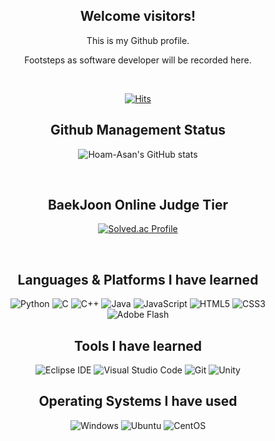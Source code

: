 <div align="center">
 
## Welcome visitors!



This is my Github profile.

Footsteps as software developer will be recorded here.

<br/>
 
[![Hits](https://hits.seeyoufarm.com/api/count/incr/badge.svg?url=https%3A%2F%2Fgithub.com%2Fhoamasan%2Fhoamasan.git&count_bg=%2300ABFF&title_bg=%23000000&icon=sitepoint.svg&icon_color=%2300ABFF&title=Hits&edge_flat=true)](https://hits.seeyoufarm.com)
<br/>

## Github Management Status

![Hoam-Asan's GitHub stats](https://github-readme-stats.vercel.app/api?username=hoamasan&show_icons=true&theme=black)

<br/>

## BaekJoon Online Judge Tier

[![Solved.ac Profile](http://mazassumnida.wtf/api/v2/generate_badge?boj=rokaf150)](https://solved.ac/rokaf150/)

<br/>

## Languages & Platforms I have learned
![Python](https://img.shields.io/badge/Python-3776AB.svg?&style=for-the-badge&logo=Python&logoColor=white)
![C](https://img.shields.io/badge/c-00599C.svg?&style=for-the-badge&logo=C&logoColor=white)
![C++](https://img.shields.io/badge/C%2B%2B-00599C.svg?&style=for-the-badge&logo=C%2B%2B&logoColor=white)
![Java](https://img.shields.io/badge/Java-C01818.svg?&style=for-the-badge&logo=CoffeeScript&logoColor=white)
![JavaScript](https://img.shields.io/badge/JavaScript-F7DF1E.svg?&style=for-the-badge&logo=JavaScript&logoColor=white)
![HTML5](https://img.shields.io/badge/HTML5-E34F26.svg?&style=for-the-badge&logo=HTML5&logoColor=white)
![CSS3](https://img.shields.io/badge/CSS3-1572B6.svg?&style=for-the-badge&logo=CSS3&logoColor=white)
![Adobe Flash](https://img.shields.io/badge/Adobe%20Flash-FF0000.svg?&style=for-the-badge&logo=Adobe%20Fonts&logoColor=white)

## Tools I have learned
![Eclipse IDE](https://img.shields.io/badge/Eclipse%20IDE-2C2255.svg?&style=for-the-badge&logo=Eclipse%20IDE&logoColor=white)
![Visual Studio Code](https://img.shields.io/badge/Visual%20Studio%20Code-007ACC.svg?&style=for-the-badge&logo=Visual%20Studio%20Code&logoColor=white)
![Git](https://img.shields.io/badge/Git-F05032.svg?&style=for-the-badge&logo=Git&logoColor=white)
![Unity](https://img.shields.io/badge/Unity-FFFFF1.svg?&style=for-the-badge&logo=Unity&logoColor=black)

## Operating Systems I have used
![Windows](https://img.shields.io/badge/Windows-0078D6.svg?&style=for-the-badge&logo=Windows&logoColor=white)
![Ubuntu](https://img.shields.io/badge/Ubuntu-E95420.svg?&style=for-the-badge&logo=Ubuntu&logoColor=white)
![CentOS](https://img.shields.io/badge/CentOS-262577.svg?&style=for-the-badge&logo=CentOS&logoColor=white)

</div>
 
<!--
**DoFiReLa/DoFiReLa** is a ✨ _special_ ✨ repository because its `README.md` (this file) appears on your GitHub profile.

Here are some ideas to get you started:

- 🔭 I’m currently working on ...
- 🌱 I’m currently learning ...
- 👯 I’m looking to collaborate on ...
- 🤔 I’m looking for help with ...
- 💬 Ask me about ...
- 📫 How to reach me: ...
- 😄 Pronouns: ...
- ⚡ Fun fact: ...
-->

